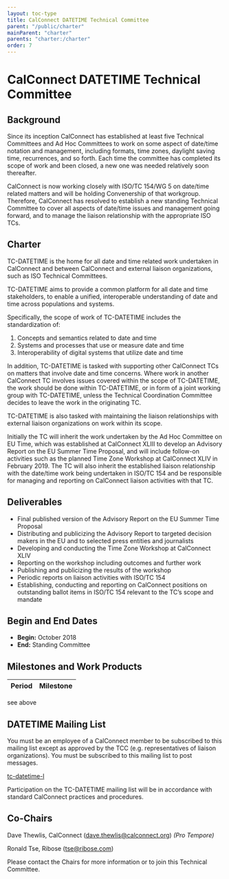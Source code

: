 ```yaml
---
layout: toc-type
title: CalConnect DATETIME Technical Committee
parent: "/public/charter"
mainParent: "charter"
parents: "charter:/charter"
order: 7
---
```


# CalConnect DATETIME Technical Committee

## Background

Since its inception CalConnect has established at least five Technical Committees and Ad Hoc Committees to work on some aspect of date/time notation and management, including formats, time zones, daylight saving time, recurrences, and so forth.  Each time the committee has completed its scope of work and been closed, a new one was needed relatively soon thereafter.

CalConnect is now working closely with ISO/TC 154/WG 5 on date/time related matters and will be holding Convenership of that workgroup. Therefore, CalConnect has resolved to establish a new standing Technical Committee to cover all aspects of date/time issues and management going forward, and to manage the liaison relationship with the appropriate ISO TCs.  

## Charter

TC-DATETIME is the home for all date and time related work undertaken in CalConnect and between CalConnect and external liaison organizations, such as ISO Technical Committees.

TC-DATETIME aims to provide a common platform for all date and time stakeholders, to enable a unified, interoperable understanding of date and time across populations and systems. 

Specifically, the scope of work of TC-DATETIME includes the standardization of:
1. Concepts and semantics related to date and time
2. Systems and processes that use or measure date and time
3. Interoperability of digital systems that utilize date and time

In addition, TC-DATETIME is tasked with supporting other CalConnect TCs on matters that involve date and time concerns. Where work in another CalConnect TC involves issues covered within the scope of TC-DATETIME, the work should be done within TC-DATETIME, or in form of a joint working group with TC-DATETIME, unless the Technical Coordination Committee decides to leave the work in the originating TC.

TC-DATETIME is also tasked with maintaining the liaison relationships with external liaison organizations on work within its scope.

Initially the TC will inherit the work undertaken by the Ad Hoc Committee on EU Time, which was established at CalConnect XLIII to develop an Advisory Report on the EU Summer Time Proposal, and will include follow-on activities such as the planned Time Zone Workshop at CalConnect XLIV in February 2019. The TC will also inherit the established liaison relationship with the date/time work being undertaken in ISO/TC 154 and be responsible for managing and reporting on CalConnect liaison activities with that TC. 

 
## Deliverables

- Final published version of the Advisory Report on the EU Summer Time Proposal
- Distributing and publicizing the Advisory Report to targeted decision makers in the EU and to selected press entities and journalists
- Developing and conducting the Time Zone Workshop at CalConnect XLIV
- Reporting on the workshop including outcomes and further work
- Publishing and publicizing the results of the workshop
- Periodic reports on liaison activities with ISO/TC 154
- Establishing, conducting and reporting on CalConnect positions on outstanding ballot items in ISO/TC 154 relevant to the TC’s scope and mandate

## Begin and End Dates

* **Begin:** October 2018
* **End:** Standing Committee

## Milestones and Work Products

| Period | Milestone |
| --- | --- |
see above

## DATETIME Mailing List

You must be an employee of a CalConnect member to be subscribed to this mailing list except as approved by the TCC (e.g. representatives of liaison organizations).  You must be subscribed to this mailing list to post messages.

[tc-datetime-l](mailto:tc-datetime-l@lists.calconnect.org)

Participation on the TC-DATETIME mailing list will be in accordance with standard CalConnect practices and procedures.

## Co-Chairs

Dave Thewlis, CalConnect ([dave.thewlis@calconnect.org](mailto:dave.thewlis@calconnect.org)) *(Pro Tempore)*

Ronald Tse, Ribose ([tse@ribose.com](mailto:tse@ribose.com))

Please contact the Chairs for more information or to join this Technical Committee.
